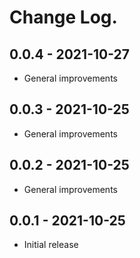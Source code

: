 # Change Log.

## 0.0.4 - 2021-10-27

- General improvements

## 0.0.3 - 2021-10-25

- General improvements

## 0.0.2 - 2021-10-25

- General improvements

## 0.0.1 - 2021-10-25

- Initial release

